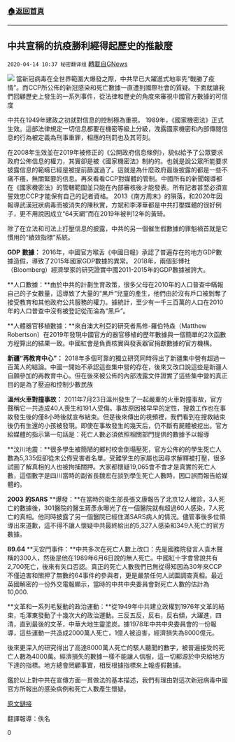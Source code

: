 ###  [:house:返回首頁](https://github.com/ourhimalayas/txt)
---

## 中共宣稱的抗疫勝利經得起歷史的推敲麼
`2020-04-14 10:37 秘密翻译组` [轉載自GNews](https://gnews.org/zh-hant/172647/)

![](https://s3.amazonaws.com/gnews-media-offload/wp-content/uploads/2020/04/14103613/%E4%B8%AD%E5%85%B1%E5%AE%A3%E7%A7%B0%E7%9A%84%E6%8A%97%E7%96%AB%E8%83%9C%E5%88%A9%E7%BB%8F%E5%BE%97%E8%B5%B7%E5%8E%86%E5%8F%B2%E7%9A%84%E6%8E%A8%E6%95%B2%E4%B9%88.jpg)
當新冠病毒在全世界範圍大爆發之際，中共早已大躍進式地率先“戰勝了疫情”。而CCP所公佈的新冠感染和死亡數據一直遭到國際社會的質疑。下面就讓我們回顧歷史上發生的一系列事件，從法律和歷史的角度來審視中國官方數據的可信度

中共在1949年建政之初就對信息的控制極為重視。 1989年，《國家機密法》正式生效。這部法律規定一切信息都要在機密等級上分級，洩露國家機密和內部傳閱信息的行為被定義為刑事重罪，相應的刑罰也及其苛刻。

在2008年生效並在2019年被修正的《公開政府信息條例》，貌似給予了公眾要求政府公佈信息的權力，其實卻是被《國家機密法》制約的。也就是說公眾所能要求披露信息的範疇已經是被提前篩選過了。這就是為什麼政府最後披露的都是一些不痛不癢，無關緊要的信息。再來看看CCP對媒體的管制。中國所有的新聞報導都在《國家機密法》的管轄範圍並只能在內部審核後才能發表。所有記者甚至必須宣誓效忠CCP才能保有自己的記者資格。 2013《南方周末》的隕落，和2020年因報導武漢冠狀病毒而被消失的陳秋實，方斌和李澤華都是中共打壓媒體的很好例子，更不用說因成立“64天網”而在2019年被判12年的黃琦。

除了在立法和司法上打壓信息的披露，中共的另一個催生假數據的罪魁禍首就是它慣用的“績效指標”系統。

**GDP** **數據：** 2016年，中國官方喉舌《中國日報》承認了普遍存在的地方GDP數據造假，導致了2015年國家GDP數據的異常。 2018年，兩個彭博社（Bloomberg）經濟學家的研究證實中國2011-2015年的GDP數據被誇大。

**人口數據：**由於中共的計劃生育政策，很多父母在2010年的人口普查中瞞報自己的子女數量，這導致了大量的“黑戶”兒童的產生，他們由於沒有戶口被剝奪了接受教育和其他政府公共服務的權力。據統計，至少有一千三百萬的人口在2010年的人口普查中沒有被登記從而淪為“黑戶”。

**人體器官移植數據：**來自澳大利亞的研究者馬修-羅伯特森（Matthew Robertson）在2019年發現中國官方的器官移植的歷年數據與一個簡單的2次函數方程算出的結果一致。中國紅會是負責核實與發表器官捐獻數據的官方機構。

**新疆“再教育中心”：** 2018年多個可靠的獨立研究同時得出了新疆集中營有超過一百萬人的結論。中國一開始不承認這些集中營的存在，後來又改口說這些是新疆人自願參加的再教育中心。但在後來被公佈的內部洩露文件證實了這些集中營的真正目的是為了壓迫和控制少數民族

**溫州火車對撞事故：** 2011年7月23日溫州發生了一起嚴重的火車對撞事故，官方聲稱它一共造成40人喪生和191人受傷。事故原因被早早的定性，搜救工作也在事故發生後的僅8小時後就宣布結束。但是後來傳出的視頻裡，我們看到在搜救結束後仍有生還的小孩被發現。即使在事故發生的幾天后，仍不斷有屍體被挖出。官方給媒體的指示第一句話是：死亡人數必須依照相關部門提供的數據予以報導

**汶川地震：**很多學生被簡陋的鄉村校舍倒塌壓死，官方公佈的的學生死亡人數為5,335但卻從未公佈受害者名單。受難學生的家屬也因尋求解釋被打壓，很多試圖了解真相的人也被拘捕關押。大家都懷疑19,065會不會才是真實的死亡人數，這個數字是四川當時的副省長魏宏在談到學生死亡人數時，因口誤而報告給媒體的。

**2003** **的SARS** **爆發：**在當時的衛生部長張文康報告了北京12人確診，3人死亡的數據後，301醫院的醫生蔣彥永曝光了在一個醫院就有超過60人感染，7人死亡的真相。他同時披露了另一個醫院已經住滿SARS病人的情況。儘管事後多位領導出來道歉，這不得不讓人懷疑中共最終給出的5,327人感染和349人死亡的官方數據。

**89.64** **天安門事件：**中共多次在死亡人數上改口：先是國務院發言人袁木聲稱的300人，然後是他在1989年6月6日說的無人死亡。中國紅十字會曾說共有2,700死亡，後來有矢口否認。真正的死亡人數我們已無從得知因為30年來CCP不僅迫害和關押了無數的64事件的參與者，更是嚴禁任何人試圖調查真相。最近英國解密的一份外交電報顯示，當時的中共中央委員會對死亡人數的估計為10,000.

**文革和一系列毛髮動的政治運動：**從1949年中共建立政權到1976年文革的結束，毛澤東發動了十幾次大的政治運動。三反五反，反右，反右傾，大躍進，四清，直到最後的文革，中華大地生靈塗炭。據1978年中共中央委員會的一份報導，這些運動一共造成2000萬人死亡，1億人被迫害，經濟損失為8000億元。

後來更深入的研究得出了高達8000萬人死亡的駭人聽聞的數字，被普遍接受的死亡人數為4000萬。經濟損失的數據一樣不能讓人信服，這一切都源於中央給地方下達的指標。地方總會罔顧事實，相反根據指標來上報虛假數據。

鑑於以上對中共在宣傳方面一貫做法的基本描述，我們有理由對這次新冠病毒中國官方所報出的感染病例和死亡人數產生懷疑。

[原文鏈接](https://hongkongfp.com/2020/04/13/explainer-as-beijing-declares-victory-over-the-coronavirus-can-we-trust-its-data/)

翻譯報導：佚名

0
